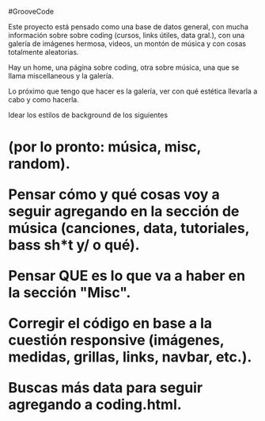 #GrooveCode


Este proyecto está pensado como una base de datos general, con mucha información sobre sobre coding (cursos, links útiles, data gral.), con una galería de imágenes hermosa, videos, un montón de música y con cosas totalmente aleatorias.

Hay un home, una página sobre coding, otra sobre música, una que se llama miscellaneous y la galería.

Lo próximo que tengo que hacer es la galería, ver con qué estética llevarla a cabo y como hacerla.

Idear los estilos de background de los siguientes <h1> (por lo pronto: música, misc, random). 

Pensar cómo y qué cosas voy a seguir agregando en la sección de música (canciones, data, tutoriales, bass sh*t y/
o qué).

Pensar QUE es lo que va a haber en la sección "Misc".

Corregir el código en base a la cuestión responsive (imágenes, medidas, grillas, links, navbar, etc.).

Buscas más data para seguir agregando a coding.html.
